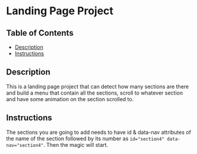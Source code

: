 # Landing Page Project

## Table of Contents

* [Description](#description)
* [Instructions](#instructions)

## Description
This is a landing page project that can detect how many sections are there and build a menu that contain all the sections, scroll to whatever section and have some animation on the section scrolled to.


## Instructions

The sections you are going to add needs to have id & data-nav attributes of the name of the section followed by its number as `id="section4" data-nav="section4"`.
Then the magic will start.
